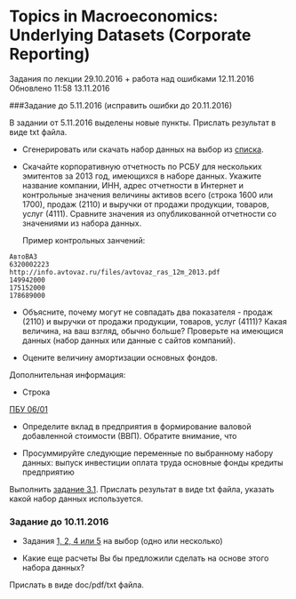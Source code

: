 Topics in Macroeconomics: Underlying Datasets (Corporate Reporting)
===================================================================
Задания по лекции 29.10.2016 + работа над ошибками 12.11.2016  
Обновлено 11:58 13.11.2016


###Задание до 5.11.2016 (исправить ошибки до 20.11.2016)

В задании от 5.11.2016 выделены новые пункты. Прислать результат в виде txt файла.

- Сгенерировать или скачать набор данных на выбор из 
  [списка](https://github.com/epogrebnyak/data-rosstat-boo-2013/#Наборы-данных).

- Скачайте корпоративную отчетность по РСБУ для нескольких эмитентов за 2013 год, имеющихся в 
  наборе данных. Укажите название компании, ИНН, адрес отчетности в Интернет и контрольные значения величины
  активов всего (строка 1600 или 1700), продаж (2110) и выручки от продажи продукции, 
  товаров, услуг (4111). Сравните значения из опубликованной отчетности со значениями 
  из набора данных.  
   
   Пример контрольных занчений:

```
АвтоВАЗ
6320002223
http://info.avtovaz.ru/files/avtovaz_ras_12m_2013.pdf
149942000
175152000
178689000     
```

- Объясните, почему могут не совпадать два показателя - продаж (2110) и выручки от продажи продукции, 
  товаров, услуг (4111)? Какая величина, на ваш взгляд, обычно больше? Проверьте на имеющися данных
  (набор данных или данные с сайтов компаний).  
  
- Оцените величину амортизации основных фондов. 

Дополнительная информация:
- Строка  


[ПБУ 06/01](http://mvf.klerk.ru/pbu/pbu06_200616.htm) 


- Определите вклад в предприятия в формирование валовой добавленной стоимости (ВВП).
Обратите внимание, что 

- Просуммируйте следующие переменные по выбранному набору данных:
выпуск
инвестиции
оплата труда
основные фонды
кредиты предприятию






Выполнить [задание 3.1](https://github.com/epogrebnyak/data-rosstat-boo-2013#31). Прислать результат в виде txt файла, указать какой набор данных используется.

### Задание до 10.11.2016

- Задания [1, 2, 4 или 5](https://github.com/epogrebnyak/data-rosstat-boo-2013#Возможные-расчеты) на выбор (одно или несколько)

- Какие еще расчеты Вы бы предложили сделать на основе этого набора данных?

Прислать в виде doc/pdf/txt файла.